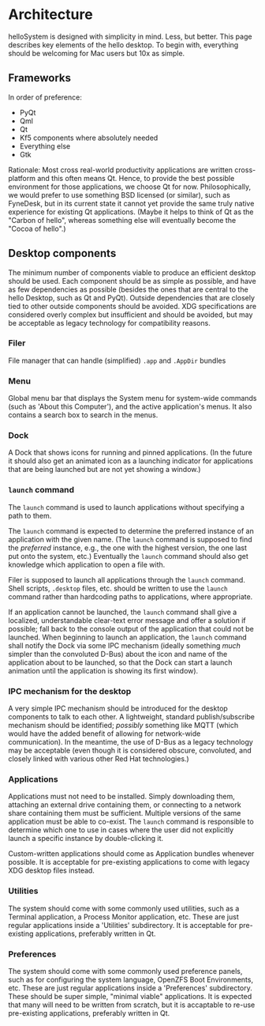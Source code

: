 # Architecture

helloSystem is designed with simplicity in mind. Less, but better. This page describes key elements of the hello desktop. To begin with, everything should be welcoming for Mac users but 10x as simple.

## Frameworks

In order of preference:
* PyQt
* Qml
* Qt
* Kf5 components where absolutely needed
* Everything else
* Gtk

Rationale: Most cross real-world productivity applications are written cross-platform and this often means Qt. Hence, to provide the best possible environment for those applications, we choose Qt for now. Philosophically, we would prefer to use something BSD licensed (or similar), such as FyneDesk, but in its current state it cannot yet provide the same truly native experience for existing Qt applications. (Maybe it helps to think of Qt as the "Carbon of hello", whereas something else will eventually become the "Cocoa of hello".)

## Desktop components

The minimum number of components viable to produce an efficient desktop should be used. Each component should be as simple as possible, and have as few dependencies as possible (besides the ones that are central to the hello Desktop, such as Qt and PyQt). Outside dependencies that are closely tied to other outside components should be avoided. XDG specifications are considered overly complex but insufficient and should be avoided, but may be acceptable as legacy technology for compatibility reasons.

### Filer

File manager that can handle (simplified) `.app` and `.AppDir` bundles

### Menu

Global menu bar that displays the System menu for system-wide commands (such as 'About this Computer'), and the active application's menus. It also contains a search box to search in the menus.

### Dock

A Dock that shows icons for running and pinned applications. (In the future it should also get an animated icon as a launching indicator for applications that are being launched but are not yet showing a window.)

### `launch` command

The `launch` command is used to launch applications without specifying a path to them.

The `launch` command is expected to determine the preferred instance of an application with the given name. (The `launch` command is supposed to find the _preferred_ instance, e.g., the one with the highest version, the one last put onto the system, etc.) Eventually the `launch` command should also get knowledge which application to open a file with.

Filer is supposed to launch all applications through the `launch` command. Shell scripts, `.desktop` files, etc. should be written to use the `launch` command rather than hardcoding paths to applications, where appropriate.

If an application cannot be launched, the `launch` command shall give a localized, understandable clear-text error message and offer a solution if possible; fall back to the console output of the application that could not be launched.
When beginning to launch an application, the `launch` command shall notify the Dock via some IPC mechanism (ideally something _much_ simpler than the convoluted D-Bus) about the icon and name of the application about to be launched, so that the Dock can start a launch animation until the application is showing its first window).

### IPC mechanism for the desktop

A very simple IPC mechanism should be introduced for the desktop components to talk to each other. A lightweight, standard publish/subscribe mechanism should be identified; _possibly_ something like MQTT (which would have the added benefit of allowing for network-wide communication). In the meantime, the use of D-Bus as a legacy technology may be acceptable (even though it is considered obscure, convoluted, and closely linked with various other Red Hat technologies.)

### Applications

Applications must not need to be installed. Simply downloading them, attaching an external drive containing them, or connecting to a network share containing them must be sufficient. Multiple versions of the same application must be able to co-exist. The `launch` command is responsible to determine which one to use in cases where the user did not explicitly launch a specific instance by double-clicking it.

Custom-written applications should come as Application bundles whenever possible. It is acceptable for pre-existing applications to come with legacy XDG desktop files instead.

### Utilities

The system should come with some commonly used utilities, such as a Terminal application, a Process Monitor application, etc. These are just regular applications inside a 'Utilities' subdirectory. It is acceptable for pre-existing applications, preferably written in Qt.

### Preferences

The system should come with some commonly used preference panels, such as for configuring the system language, OpenZFS Boot Environments, etc. These are just regular applications inside a 'Preferences' subdirectory. These should be super simple, "minimal viable" applications. It is expected that many will need to be written from scratch, but it is accaptable to re-use pre-existing applications, preferably written in Qt.
